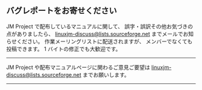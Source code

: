 ## バグレポートをお寄せください

JM Project で配布しているマニュアルに関して、 誤字・誤訳その他お気づきの点がありましたら、 linuxjm-discuss@lists.sourceforge.net までメールでお知らせください。 作業メーリングリストに配送されますが、 メンバーでなくても投稿できます。 1 バイトの修正でも大歓迎です。

---

JM Project や配布マニュアルページに関わるご意見ご要望は linuxjm-discuss@lists.sourceforge.net までお願いします。

---
